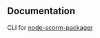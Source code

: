 ## Documentation

CLI for [node-scorm-packager](https://github.com/user/repo/blob/branch/other_file.md)